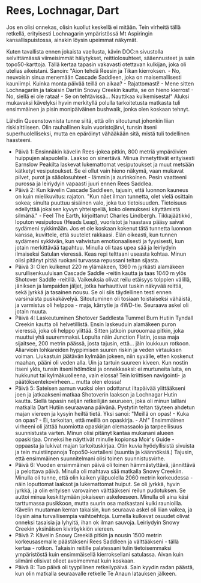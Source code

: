 # Rees, Lochnagar, Dart

Jos en olisi onnekas, olisin kuollut keskellä ei mitään. Tein virheitä tällä retkellä, erityisesti Lochnagarin ympäristössä Mt Aspiringin kansallispuistossa, ainakin löysin upeimmat näkymät.

Kuten tavallista ennen jokaista vaellusta, kävin DOC:n sivustolla selvittämässä viimeisimmät hälytykset, reittiolosuhteet, sääennusteet ja sain topo50-karttoja. Tällä kertaa tapasin vakavasti otettavan kulkijan, joka oli utelias aikeistani. Sanoin: "Aion tehdä Reesin ja Tikan kierroksen. - No, neuvoisin sinua menemään Cascade Saddleen, joka on maisemallisesti kauniimpi. Kuinka monta päivää teillä on aikaa? - Rajattomasti! - Mene sitten Lochnagariin ja takaisin Dartiin Snowy Creekin kautta, se on hieno kierros! - No, siellä ei ole rataa! - Se on tehtävissä... Nauttikaa kulkemisesta!" Aluksi mukavaksi kävelyksi hyvin merkityllä polulla tarkoitetusta matkasta tuli ensimmäinen ja pisin monipäiväinen bushwalk, jonka olen koskaan tehnyt.

Lähdin Queenstownista tunne siitä, että olin sitoutunut johonkin liian riskialttiiseen. Olin rauhallinen kuin vuoristojärvi, tunsin itseni superhuolelliseksi, mutta en epäröinyt vähääkään sitä, mistä tuli todellinen haasteeni.

* Päivä 1: Ensinnäkin kävelin Rees-jokea pitkin, 800 metriä ympäröivien huippujen alapuolella. Laakso on sinertävä. Minua ihmetyttivät erityisesti Earnslow Peakilta laskevat lukemattomat vesiputoukset ja muut metsään kätketyt vesiputoukset. Se ei ollut vain hieno näkymä, vaan mukavat pilvet, purot ja sääolosuhteet - lämmin ja aurinkoinen. Pesin vaatteeni purossa ja leiriydyin vapaasti juuri ennen Rees Saddlea.
* Päivä 2: Kun kävelin Cascade Saddleen, tajusin, että luonnon kauneus on kuin mielikuvitus: rajaton. "Kun näet ilman tunnetta, olet vielä osittain sokea; sinulta puuttuu sisäinen valo, joka tuo tietoisuuden. Tietoisuus edellyttää jokaisen kyvyn yhteispeliä, koko olemuksesi käyttämistä silmänä." - Feel The Earth, kirjoittanut Charles Lindbergh. Tikkajäätikkö, loputon vesiputous (Heads Leap), vuoristot ja haastava pääsy saivat sydämeni sykkimään. Jos et ole koskaan kokenut tätä tunnetta luonnon kanssa, kuvittele, että suutelet rakkaasi. Elän oikeasti, kun tunnen sydämeni sykkivän, kun vahvistun emotionaalisesti ja fyysisesti, kun jotain merkittävää tapahtuu. Minulla oli taas upea sää ja leiriydyin ilmaiseksi Satulan vieressä. Keas repi telttaani useasta kohtaa. Minun olisi pitänyt pitää ruokani turvassa repussani teltan sijasta.
* Päivä 3: Olen kulkenut 220 m ylämäkeen, 1360 m jyrkästi alamäkeen surullisenkuuluisan Cascade Saddle -reitin kautta ja taas 1040 m ylös Shotover Saddle -reitillä. Vaikeuksia olivat reilu etäisyys tolppien välillä, jäniksen ja lampaiden jäljet, jotka harhauttivat tuskin näkyvää reittiä, sekä jyrkkä ja tasainen nousu. Se oli siis täydellinen testi ennen varsinaista puskakävelyä. Sitoutuminen oli tosiaan toistaiseksi vähäistä, ja varmistus oli helppoa - maja, kärrytie ja 4WD-tie. Seuraava askel oli jotain muuta.
* Päivä 4: Laskeutuminen Shotover Saddlesta Tummel Burn Hutiin Tyndall Creekin kautta oli helvetillistä. Ensin laskeuduin alamäkeen puron vieressä, joka oli helppo ylittää. Sitten jatkoin purouomaa pitkin, joka muuttui yhä suuremmaksi. Lopulta näin Junction Flatin, jossa maja sijaitsee, 200 metrin päässä, josta tajusin, että... jäin loukkuun rotkoon. Aliarvioin lohkareiden hyppimisen suuren riskin ja veden virtauksen voiman. Liukastuin jäätävän kylmään jokeen, niin syvälle, etten koskenut maahan, pääni oli veden alla. Uin ja tartuin suureen kiveen. Kun nostin itseni ylös, tunsin itseni hölmöksi ja onnekkaaksi: ei murtuneita luita, en hukkunut tai kylmäkuolleena, vain elossa! Tein kriittisen navigointi- ja päätöksentekovirheen... mutta olen elossa!
* Päivä 5: Sateisen aamun vuoksi olen odottanut iltapäivää ylittääkseni joen ja jatkaakseni matkaa Shotoverin laakson ja Lochnagar Hutin kautta. Siellä tapasin neljän retkeilijän seurueen, joka oli minun laillani matkalla Dart Hutiin seuraavana päivänä. Pystytin teltan täyteen ahdetun majan viereen ja kysyin heiltä tietä. Yksi sanoi: "Meillä on opas! - Kuka on opas? - Ei, tarkoitan, että meillä on opaskirja. - Ah!" Ensimmäinen virheeni oli jättää huomiotta opaskirjan olemassaolo ja tarpeellisuus suunnistusta varten. Minun olisi pitänyt kantaa mukanani alueen opaskirjaa. Onneksi he näyttivät minulle kopionsa Moir's Guide -oppaasta ja lukivat majan tarkoituskirjaa. Otin kuvia hyödyllisistä sivuista ja tein muistiinpanoja Topo50-kartalleni (suuntia ja käännöksiä.) Tajusin, että ensimmäinen suunnitelmani olisi toinen suunnistusvirhe.
* Päivä 6: Vuoden ensimmäinen päivä oli toinen hämmästyttävä, jännittävä ja pelottava päivä. Minulla oli mahtava sää matkalla Snowy Creekiin. Minulla oli tunne, että olin kaiken yläpuolella 2060 metrin korkeudessa - näin loputtomat laaksot ja lukemattomat huiput. Se oli jyrkkä, hyvin jyrkkä, ja olin erityisen varovainen välttääkseni reilun pudotuksen. Se auttoi minua keskittymään jokaiseen askeleeseen. Minulla oli aina käsi tarttumassa pusikkoon, mutta suurin osa matkastani kulki raunioilla. Kävelin muutaman kerran takaisin, kun seuraava askel oli liian vaikea, ja löysin aina turvallisempia vaihtoehtoja. Lumella kulkevat osuudet olivat onneksi tasaisia ja lyhyitä, ihan ok ilman sauvoja. Leiriydyin Snowy Creekin yksinäisen kiviröykkiön viereen.
* Päivä 7: Kävelin Snowy Creekiä pitkin ja nousin 1500 metrin korkeusasemalle päästäkseni Rees Saddleen ja välttääkseni - tällä kertaa - rotkon. Takaisin reitille palatessani tulin tietoisemmaksi ympäristöstä kuin ensimmäisellä kierroksellani satulassa. Aivan kuin silmäni olisivat olleet avoimemmat kuin koskaan.
* Päivä 8: Tuo päivä oli tyypillinen retkeilypäivä. Sain kyydin radan päästä, kun olin matkalla seuraavalle retkelle Te Anaun latauksen jälkeen.
